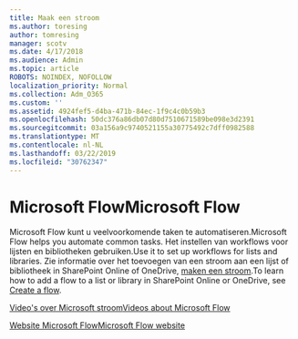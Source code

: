 ```yaml
---
title: Maak een stroom
ms.author: toresing
author: tomresing
manager: scotv
ms.date: 4/17/2018
ms.audience: Admin
ms.topic: article
ROBOTS: NOINDEX, NOFOLLOW
localization_priority: Normal
ms.collection: Adm_O365
ms.custom: ''
ms.assetid: 4924fef5-d4ba-471b-84ec-1f9c4c0b59b3
ms.openlocfilehash: 50dc376a86db07d80d7510671589be098e3d2391
ms.sourcegitcommit: 03a156a9c9740521155a30775492c7dff0982588
ms.translationtype: MT
ms.contentlocale: nl-NL
ms.lasthandoff: 03/22/2019
ms.locfileid: "30762347"
---
```

# <a name="microsoft-flow"></a><span data-ttu-id="7d605-102">Microsoft Flow</span><span class="sxs-lookup"><span data-stu-id="7d605-102">Microsoft Flow</span></span>

<span data-ttu-id="7d605-103">Microsoft Flow kunt u veelvoorkomende taken te automatiseren.</span><span class="sxs-lookup"><span data-stu-id="7d605-103">Microsoft Flow helps you automate common tasks.</span></span> <span data-ttu-id="7d605-104">Het instellen van workflows voor lijsten en bibliotheken gebruiken.</span><span class="sxs-lookup"><span data-stu-id="7d605-104">Use it to set up workflows for lists and libraries.</span></span> <span data-ttu-id="7d605-105">Zie informatie over het toevoegen van een stroom aan een lijst of bibliotheek in SharePoint Online of OneDrive, [maken een stroom](https://go.microsoft.com/fwlink/?linkid=869408).</span><span class="sxs-lookup"><span data-stu-id="7d605-105">To learn how to add a flow to a list or library in SharePoint Online or OneDrive, see [Create a flow](https://go.microsoft.com/fwlink/?linkid=869408).</span></span>
  
[<span data-ttu-id="7d605-106">Video's over Microsoft stroom</span><span class="sxs-lookup"><span data-stu-id="7d605-106">Videos about Microsoft Flow</span></span>](https://go.microsoft.com/fwlink/?linkid=864641)
  
[<span data-ttu-id="7d605-107">Website Microsoft Flow</span><span class="sxs-lookup"><span data-stu-id="7d605-107">Microsoft Flow website</span></span>](https://go.microsoft.com/fwlink/?linkid=864642)
  

